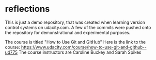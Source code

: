 # reflections

This is just a demo repository, that was created when learning
version control systems on udacity.com. A few of the commits were
pushed onto the repository for demonstrational and experimental purposes.

The course is titled "How to Use Git and GitHub"
Here is the link to the course: https://www.udacity.com/course/how-to-use-git-and-github--ud775
The course instructors are Caroline Buckey and Sarah Spikes
